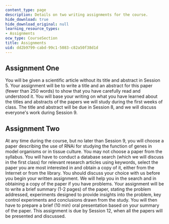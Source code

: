 ```yaml
---
content_type: page
description: Details on two writing assignments for the course.
hide_download: true
hide_download_original: null
learning_resource_types:
- Assignments
ocw_type: CourseSection
title: Assignments
uid: dd2b9799-cabd-99c1-5083-c82a50f38d1d
---
```


Assignment One
--------------

You will be given a scientific article without its title and abstract in Session 5. Your assignment will be to write a title and an abstract for this paper (fewer than 250 words) to show that you have carefully read and understood it. You will base your writing on what you have learned about the titles and abstracts of the papers we will study during the first weeks of class. The title and abstract will be due in Session 8, and we will discuss everyone's work during Session 9.

Assignment Two
--------------

At any time during the course, but no later than Session 9, you will choose a paper describing the use of RNAi for studying the function of genes in model organisms or in tissue culture. You may not choose a paper from the syllabus. You will have to conduct a database search (which we will discuss in the first class) for relevant research articles using keywords, select the paper you are most interested in and obtain a copy of it, either from the Internet or from the library. You should discuss your choice with us before you begin your written assignment. We will help you in the search and in obtaining a copy of the paper if you have problems. Your assignment will be to write a brief summary (1-2 pages) of the paper, stating the problem addressed, experiments designed to provide insights into the problem, key control experiments and conclusions drawn from the study. You will then have to prepare a brief (10 min) oral presentation based on your summary of the paper. This assignment is due by Session 12, when all the papers will be presented and discussed.